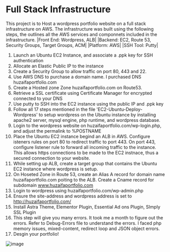 # Full Stack Infrastructure
This project is to Host a wordpress portfolio website on a full stack infrastructure on AWS. The infrastructure was built using the following steps, the outlines all the AWS services and componnets included in the infrastructure. |Front End: Wordpress, ALB| |Backend: EC2, Route 53, Security Groups, Target Groups, ACM| |Platform: AWS|
|SSH Tool: Putty|
1. Launch an Ubuntu EC2 Instance, and associate a .ppk key for SSH authentication
2. Allocate an Elastic Public IP to the instance
3. Create a Security Group to allow traffic on port 80, 443 and 22.
4. Use AWS  DNS to purchase a domain name. I purchased DNS huzaifaportfolio.com
5. Create a Hosted zone Zone huzaifaportfolio.com on Route53. 
6. Retrieve a SSL certificate using Certificate Manager for encrypted connected to your DNS
7. Use putty to SSH into the EC2 instance using the public IP and .ppk key
8. Follow all 17 steps mentioned in the file 'EC2-Ubuntu-Deploy-Wordpress' to setup wordpress on the Ubuntu instance by installing apache2 server, mysql engine, php runtime, and wordpress database. 
9. Login to the wordpress website on huzaifaportfolio.com/wp-login.php, and adjust the permalink to %POSTNAME
10. Place the Ubuntu EC2 instance begind an ALB in AWS. Configure isteners rules on port 80 to redirect traffic to port 443. On port 443, configure listener rule to forward all incoming traffic to the instance. This allows https connections to be made to the EC2 instnace, thus a secured connection to your website.
11. While setting up ALB, create a target group that contains the Ubuntu EC2 instance where wordpress is setup. 
12. On Hoseted Zone in Route 53, create an Alias A record for domain name huzaifaportfolio.com poiting to the ALB. Create a Cname record for subdomain www.huzaifaportfolio.com
13. Login to wordpress using huzaifaportfolio.com/wp-admin.php
14. Ensure the site-address and wordpress address is set to http://huzaifaportfolio.com/
15. Install Astra Theme, Elementor Plugin, Essential Ad ons Plugin, SImply SSL Plugin
16. This step will give you many errors. It took me a month to figure out the errors. Refer to Debug-Errors file to understand the errors. I faced php memory issues,          mixed-content, redirect loop and JSON object errors. 
17. Desgin your portfolio! 

![image](https://github.com/Huzi94pk/Full-Stack-Infrastructure--Web-Portfolio/assets/102336525/ec9e3e41-d19a-4ccf-8a37-462384d0145a)



    
